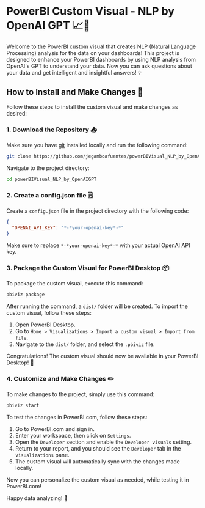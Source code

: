 # PowerBI Custom Visual - NLP by OpenAI GPT 📈💬

Welcome to the PowerBI custom visual that creates NLP (Natural Language Processing) analysis for the data on your dashboards! This project is designed to enhance your PowerBI dashboards by using NLP analysis from OpenAI's GPT to understand your data. Now you can ask questions about your data and get intelligent and insightful answers! 💡

## How to Install and Make Changes 🔧

Follow these steps to install the custom visual and make changes as desired:

### 1. Download the Repository 📥

Make sure you have [git](https://git-scm.com/book/en/v2/Getting-Started-Installing-Git) installed locally and run the following command:

```bash
git clone https://github.com/jegamboafuentes/powerBIVisual_NLP_by_OpenAIGPT
```

Navigate to the project directory:

```bash
cd powerBIVisual_NLP_by_OpenAIGPT
```

### 2. Create a config.json file 🗒️

Create a `config.json` file in the project directory with the following code:

```json
{
  "OPENAI_API_KEY": "*-*your-openai-key*-*"
}
```

Make sure to replace `*-*your-openai-key*-*` with your actual OpenAI API key.

### 3. Package the Custom Visual for PowerBI Desktop 📦

To package the custom visual, execute this command:

```bash
pbiviz package
```

After running the command, a `dist/` folder will be created. To import the custom visual, follow these steps:

1. Open PowerBI Desktop.
2. Go to `Home > Visualizations > Import a custom visual > Import from file`.
3. Navigate to the `dist/` folder, and select the `.pbiviz` file.

Congratulations! The custom visual should now be available in your PowerBI Desktop! 🎉

### 4. Customize and Make Changes ✏️

To make changes to the project, simply use this command:

```bash
pbiviz start
```

To test the changes in PowerBI.com, follow these steps:

1. Go to PowerBI.com and sign in.
2. Enter your workspace, then click on `Settings`.
3. Open the `Developer` section and enable the `Developer visuals` setting.
4. Return to your report, and you should see the `Developer` tab in the `Visualizations` pane.
5. The custom visual will automatically sync with the changes made locally.

Now you can personalize the custom visual as needed, while testing it in PowerBI.com!

Happy data analyzing! 🚀